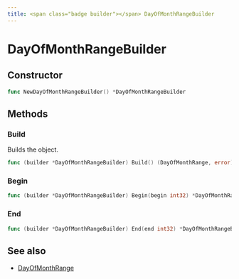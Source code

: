 ```yaml
---
title: <span class="badge builder"></span> DayOfMonthRangeBuilder
---
```

# <span class="badge builder"></span> DayOfMonthRangeBuilder

## Constructor

```go
func NewDayOfMonthRangeBuilder() *DayOfMonthRangeBuilder
```
## Methods

### <span class="badge object-method"></span> Build

Builds the object.

```go
func (builder *DayOfMonthRangeBuilder) Build() (DayOfMonthRange, error)
```

### <span class="badge object-method"></span> Begin

```go
func (builder *DayOfMonthRangeBuilder) Begin(begin int32) *DayOfMonthRangeBuilder
```

### <span class="badge object-method"></span> End

```go
func (builder *DayOfMonthRangeBuilder) End(end int32) *DayOfMonthRangeBuilder
```

## See also

 * <span class="badge object-type-struct"></span> [DayOfMonthRange](./object-DayOfMonthRange.md)
